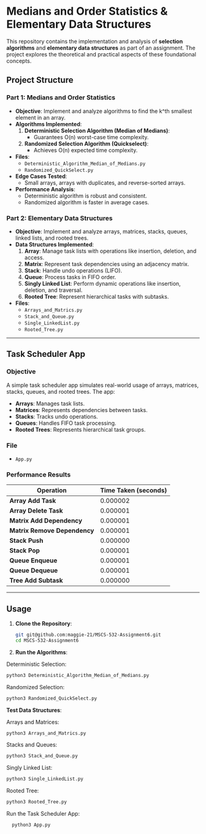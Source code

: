 # Medians and Order Statistics & Elementary Data Structures

This repository contains the implementation and analysis of **selection algorithms** and **elementary data structures** as part of an assignment. The project explores the theoretical and practical aspects of these foundational concepts.

## **Project Structure**

### **Part 1: Medians and Order Statistics**
- **Objective**: Implement and analyze algorithms to find the k^th smallest element in an array.
- **Algorithms Implemented**:
  1. **Deterministic Selection Algorithm (Median of Medians)**:
     - Guarantees O(n) worst-case time complexity.
  2. **Randomized Selection Algorithm (Quickselect)**:
     - Achieves O(n) expected time complexity.
- **Files**:
  - `Deterministic_Algorithm_Median_of_Medians.py`
  - `Randomized_QuickSelect.py`
- **Edge Cases Tested**:
  - Small arrays, arrays with duplicates, and reverse-sorted arrays.
- **Performance Analysis**:
  - Deterministic algorithm is robust and consistent.
  - Randomized algorithm is faster in average cases.

### **Part 2: Elementary Data Structures**
- **Objective**: Implement and analyze arrays, matrices, stacks, queues, linked lists, and rooted trees.
- **Data Structures Implemented**:
  1. **Array**: Manage task lists with operations like insertion, deletion, and access.
  2. **Matrix**: Represent task dependencies using an adjacency matrix.
  3. **Stack**: Handle undo operations (LIFO).
  4. **Queue**: Process tasks in FIFO order.
  5. **Singly Linked List**: Perform dynamic operations like insertion, deletion, and traversal.
  6. **Rooted Tree**: Represent hierarchical tasks with subtasks.
- **Files**:
  - `Arrays_and_Matrics.py`
  - `Stack_and_Queue.py`
  - `Single_LinkedList.py`
  - `Rooted_Tree.py`

---

## **Task Scheduler App**

### **Objective**
A simple task scheduler app simulates real-world usage of arrays, matrices, stacks, queues, and rooted trees. The app:
- **Arrays**: Manages task lists.
- **Matrices**: Represents dependencies between tasks.
- **Stacks**: Tracks undo operations.
- **Queues**: Handles FIFO task processing.
- **Rooted Trees**: Represents hierarchical task groups.

### **File**
- `App.py`

### **Performance Results**
| **Operation**                | **Time Taken (seconds)** |
|------------------------------|--------------------------|
| **Array Add Task**           | 0.000002                |
| **Array Delete Task**        | 0.000001                |
| **Matrix Add Dependency**    | 0.000001                |
| **Matrix Remove Dependency** | 0.000001                |
| **Stack Push**               | 0.000000                |
| **Stack Pop**                | 0.000001                |
| **Queue Enqueue**            | 0.000001                |
| **Queue Dequeue**            | 0.000001                |
| **Tree Add Subtask**         | 0.000000                |

---

## **Usage**

1. **Clone the Repository**:
   ```bash
   git git@github.com:maggie-21/MSCS-532-Assignment6.git
   cd MSCS-532-Assignment6
2. **Run the Algorithms**:

Deterministic Selection:
  ```bash
  python3 Deterministic_Algorithm_Median_of_Medians.py
  ```
Randomized Selection:
  ```bash
  python3 Randomized_QuickSelect.py
  ```
**Test Data Structures**:

Arrays and Matrices:
  ```bash
  python3 Arrays_and_Matrics.py
```
Stacks and Queues:
  ```bash
  python3 Stack_and_Queue.py
```
Singly Linked List:
  ```bash
python3 Single_LinkedList.py
```
Rooted Tree:
  ```bash
  python3 Rooted_Tree.py
```
Run the Task Scheduler App:
  ```bash
    python3 App.py


